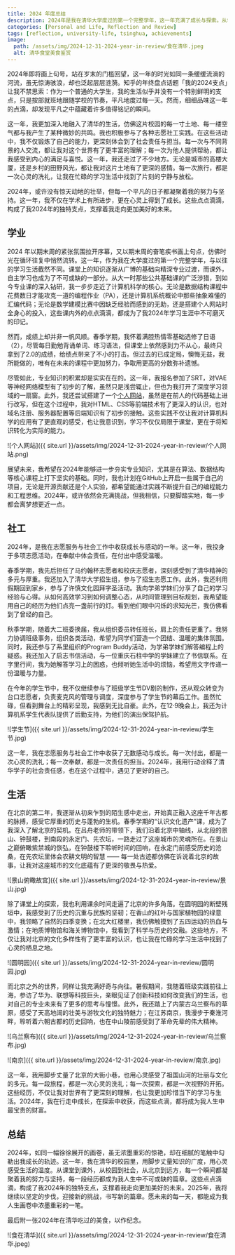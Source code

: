 ```yaml
---
title: 2024 年度总结
description: 2024年是我在清华大学度过的第一个完整学年，这一年充满了成长与探索。从学术上的深入钻研到志愿服务的积极参与，从北京的文化遗产探索到全国各地的旅行，我在平凡的日子里找到了属于自己的支点。
categories: [Personal and Life, Reflection and Review]
tags: [reflection, university-life, tsinghua, achievements]
image:
  path: /assets/img/2024-12-31-2024-year-in-review/食在清华.jpeg
  alt: 清华食堂美食鉴赏
---
```


2024年即将画上句号，站在岁末的门槛回望，这一年的时光如同一条缓缓流淌的河流，虽无惊涛骇浪，却也泛起层层涟漪。知乎的年终盘点话题「我的2024支点」让我不禁思索：作为一个普通的大学生，我的生活似乎并没有一个特别鲜明的支点，只是按部就班地跟随学校的节奏，平凡地度过每一天。然而，细细品味这一年的点滴，却发现平凡之中蕴藏着许多值得铭记的瞬间。

这一年，我更加深入地融入了清华的生活，仿佛这片校园的每一寸土地、每一缕空气都与我产生了某种微妙的共鸣。我也积极参与了各种志愿社工实践。在这些活动中，我不仅锻炼了自己的能力，更深刻体会到了社会责任与担当。每一次与不同背景的人交流，都让我对这个世界有了更丰富的理解；每一次为他人提供帮助，都让我感受到内心的满足与喜悦。这一年，我还走过了不少地方。无论是城市的高楼大厦，还是乡村的田野风光，都让我对这片土地有了更深的感情。每一次旅行，都是一次心灵的洗礼，让我在忙碌的学习生活中找到了片刻的宁静与放松。

2024年，或许没有惊天动地的壮举，但每一个平凡的日子都凝聚着我的努力与坚持。这一年，我不仅在学术上有所进步，更在心灵上得到了成长。这些点点滴滴，构成了我2024年的独特支点，支撑着我走向更加美好的未来。

## 学业

2024 年以期末周的紧张氛围拉开序幕，又以期末周的奋笔疾书画上句点，仿佛时光在循环往复中悄然流转。这一年，作为我在大学度过的第一个完整学年，与以往的学习生活截然不同。课堂上的知识逐渐从广博的基础向精深专业过渡，而课外，自主学习也成为了不可或缺的一部分。从大一时那些公共基础课的广泛涉猎，到如今专业课的深入钻研，我一步步走近了计算机科学的核心。无论是数据结构课程中花费数日才能攻克一道的编程作业（PA），还是计算机系统概论中那些抽象难懂的汇编代码；无论是数学建模比赛中因缺乏经验而感到的无助，还是搭建个人网站时全身心的投入，这些课内外的点点滴滴，都成为了我2024年学习生涯中不可磨灭的印记。

然而，成绩上却并非一帆风顺。春季学期，我怀着满腔热情零基础选修了日语（2），尽管每日勤勉背诵单词、练习语法，但课堂上依然感到力不从心，最终只拿到了2.0的成绩，给绩点带来了不小的打击。但过去的已成定局，懊悔无益，我所能做的，唯有在未来的课程中更加努力，争取用更高的分数弥补遗憾。

尽管如此，专业知识的积累却是实实在在的。这一年，我报名参加了SRT，对VAE等神经网络模型有了初步的了解，虽然只是浅尝辄止，但也为我打开了深度学习领域的一扇窗。此外，我还尝试搭建了一个[个人网站](https://houlinzhi.com)，虽然是在前人的代码基础上进行改写，但在这个过程中，我对HTML、CSS等前端技术有了更深入的认识，也对域名注册、服务器配置等后端知识有了初步的接触。这些实践不仅让我对计算机科学的应用有了更直观的感受，也让我意识到，学习不仅仅局限于课堂，更在于将知识转化为实际的能力。

![个人网站]({{ site.url }}/assets/img/2024-12-31-2024-year-in-review/个人网站.png)

展望未来，我希望在2024年能够进一步夯实专业知识，尤其是在算法、数据结构等核心课程上打下坚实的基础。同时，我也计划在GitHub上开启一些属于自己的项目，无论是开源贡献还是个人实验，都希望能通过实践不断提升自己的编程能力和工程思维。2024年，或许依然会充满挑战，但我相信，只要脚踏实地，每一步都会离梦想更近一点。

## 社工

2024年，是我在志愿服务与社会工作中收获成长与感动的一年。这一年，我投身于多项志愿活动，在奉献中体会责任，在付出中感受温暖。

春季学期，我先后担任了马约翰杯志愿者和校庆志愿者，深刻感受到了清华精神的多元与厚重。我还加入了清华大学招生组，参与了招生志愿工作。此外，我还利用假期回到家乡，参与了许慎文化园拜字圣活动。我向学弟学妹们分享了自己的学习经验与心得。从如何高效学习到如何调整心态，从时间管理到目标规划，我希望能用自己的经历为他们点亮一盏前行的灯。看到他们眼中闪烁的求知光芒，我仿佛看到了曾经的自己。

秋季学期，随着大二班委换届，我从组织委员转任班长，肩上的责任更重了。我努力协调班级事务，组织各类活动，希望为同学们营造一个团结、温暖的集体氛围。同时，我还参与了系里组织的Program Buddy活动，为学弟学妹们解答编程上的疑惑。我还加入了启志书信活动，与一位重庆石柱中学的学妹建立了书信联系。在字里行间，我为她解答学习上的困惑，也倾听她生活中的烦恼，希望用文字传递一份温暖与力量。

在今年的学生节中，我不仅继续参与了班级学生节DV剧的制作，还从观众转变为台口志愿者，负责麦克风的管理与调度，深度参与了学生节的幕后工作。虽然忙碌，但看到舞台上的精彩呈现，我感到无比自豪。此外，在12·9晚会上，我还为计算机系学生代表队提供了后勤支持，为他们的演出保驾护航。

![学生节]({{ site.url }}/assets/img/2024-12-31-2024-year-in-review/学生节.jpg)

这一年，我在志愿服务与社会工作中收获了无数感动与成长。每一次付出，都是一次心灵的洗礼；每一次奉献，都是一次责任的担当。2024年，我用行动诠释了清华学子的社会责任感，也在这个过程中，遇见了更好的自己。

## 生活

在北京的第二年，我逐渐从初来乍到的陌生感中走出，开始真正融入这座千年古都的脉搏，感受它厚重的历史与蓬勃的生机。春季学期的“认识文化遗产”课，成为了我深入了解北京的契机。在吕舟老师的带领下，我们沿着北京中轴线，从北段的景山、钟鼓楼，到南段的永定门、先农坛，一路走过了这座城市的灵魂所在。在景山之巅俯瞰紫禁城的恢弘，在钟鼓楼下聆听时间的回响，在永定门前感受历史的沧桑，在先农坛里体会农耕文明的智慧 —— 每一处古迹都仿佛在诉说着北京的故事，让我对这座城市的文化底蕴有了更深的敬畏与热爱。

![景山俯瞰故宫]({{ site.url }}/assets/img/2024-12-31-2024-year-in-review/景山.jpg)

除了课堂上的探索，我也利用课余时间走遍了北京的许多角落。在圆明园的断壁残垣中，我感受到了历史的沉重与民族的坚韧；在香山的红叶与国家植物园的绿意中，我领略了自然的四季变换；在北大红楼里，我仿佛触摸到了五四运动的热血与激情；在地质博物馆和海关博物馆中，我看到了科学与历史的交融。这些地方，不仅让我对北京的文化多样性有了更丰富的认识，也让我在忙碌的学习生活中找到了心灵的栖息之地。

![圆明园]({{ site.url }}/assets/img/2024-12-31-2024-year-in-review/圆明园.jpg)

而北京之外的世界，同样让我充满好奇与向往。暑假期间，我随着班级实践前往上海，参访了华为、联想等科技巨头，亲眼见证了创新科技如何改变我们的生活，也对自己的专业未来有了更多的思考与憧憬。此外，我还踏上了内蒙古乌兰察布的草原，感受了天高地阔的壮美与游牧文化的独特魅力；在江苏南京，我漫步于秦淮河畔，聆听着六朝古都的历史回响，也在中山陵前感受到了革命先辈的伟大精神。

![乌兰察布]({{ site.url }}/assets/img/2024-12-31-2024-year-in-review/乌兰察布.jpg)

![南京]({{ site.url }}/assets/img/2024-12-31-2024-year-in-review/南京.jpg)

这一年，我用脚步丈量了北京的大街小巷，也用心灵感受了祖国山河的壮丽与文化的多元。每一段旅程，都是一次心灵的洗礼；每一次探索，都是一次视野的开拓。这些经历，不仅让我对世界有了更深刻的理解，也让我更加珍惜当下的学习与生活。2024年，我在行走中成长，在探索中收获，而这些点滴，都将成为我人生中最宝贵的财富。

## 总结

2024年，如同一幅徐徐展开的画卷，虽无浓墨重彩的惊艳，却在细腻的笔触中勾勒出我成长的轨迹。这一年，我在清华的校园里，用脚步丈量知识的广度，用心灵感受生活的温度。从课堂到课外，从校园到社会，从北京到远方，每一个瞬间都凝聚着我的努力与坚持，每一段经历都成为我人生中不可或缺的篇章。这些点点滴滴，构成了我2024年的独特支点，支撑着我走向更加美好的未来。2025年，我将继续以坚定的步伐，迎接新的挑战，书写新的篇章。愿未来的每一天，都能成为我人生画卷中浓墨重彩的一笔。

最后附一张2024年在清华吃过的美食，以作纪念。

![食在清华]({{ site.url }}/assets/img/2024-12-31-2024-year-in-review/食在清华.jpeg)
